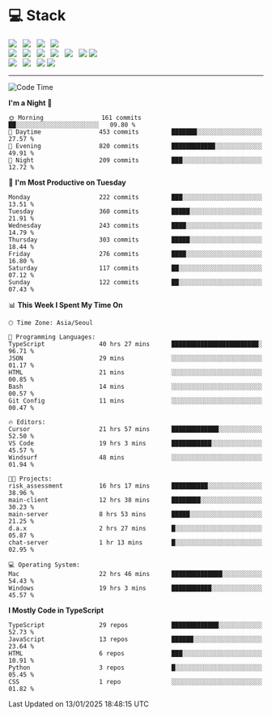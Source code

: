 <h1>💻 Stack</h1>
<div>
 <!-- badge : https://shields.io/ -->
 <!-- icon : https://simpleicons.org/?q=Get -->
 <img src="https://img.shields.io/badge/HTML5-e74c3c?style=flat-square&logo=HTML5&logoColor=white"/> &nbsp 
 <img src="https://img.shields.io/badge/CSS3-0A84FF?style=flat-square&logo=CSS3&logoColor=white"/> &nbsp 
 <img src="https://img.shields.io/badge/JavaScript-FFCD11?style=flat-square&logo=JavaScript&logoColor=white"/> &nbsp 
 <img src="https://img.shields.io/badge/TypeScript-3075C0?style=flat-square&logo=TypeScript&logoColor=white"/>
 <br/>
 <img src="https://img.shields.io/badge/Next-000000?style=flat-square&logo=nextdotjs&logoColor=white"/> &nbsp 
 <img src="https://img.shields.io/badge/React-00BCF6?style=flat-square&logo=React&logoColor=white"/> &nbsp 
 <img src="https://img.shields.io/badge/Redux-764ABC?style=flat-square&logo=Redux&logoColor=white"/> &nbsp
 <img src="https://img.shields.io/badge/Recoil-3578E5?style=flat-square&logo=recoil&logoColor=white"/> &nbsp
 <img src="https://img.shields.io/badge/React-Query-FF4154?style=flat-square&logo=reactquery&logoColor=white"/> &nbsp 
 <img src="https://img.shields.io/badge/styled%2Dcomponents-DB7093?style=flat-square&logo=styled%2Dcomponents&logoColor=white"/>
 <img src="https://img.shields.io/badge/CSS Modules-000000?style=flat-square&logo=CSS Modules&logoColor=white"/> &nbsp 
 <br/>
 <img src="https://img.shields.io/badge/Node-339933?style=flat-square&logo=Node.js&logoColor=white"/> &nbsp 
 <img src="https://img.shields.io/badge/Express-000000?style=flat-square&logo=Express&logoColor=white"/> &nbsp 
 <img src="https://img.shields.io/badge/MongoDB-47A248?style=flat-square&logo=MongoDB&logoColor=white"/>
 <img src="https://img.shields.io/badge/MariaDB-003545?style=flat-square&logo=mariadb&logoColor=white"/>
</div>

<hr>

<!--START_SECTION:waka-->
![Code Time](http://img.shields.io/badge/Code%20Time-1%2C921%20hrs%2045%20mins-blue)

**I'm a Night 🦉** 

```text
🌞 Morning                161 commits         ██░░░░░░░░░░░░░░░░░░░░░░░   09.80 % 
🌆 Daytime                453 commits         ███████░░░░░░░░░░░░░░░░░░   27.57 % 
🌃 Evening                820 commits         ████████████░░░░░░░░░░░░░   49.91 % 
🌙 Night                  209 commits         ███░░░░░░░░░░░░░░░░░░░░░░   12.72 % 
```
📅 **I'm Most Productive on Tuesday** 

```text
Monday                   222 commits         ███░░░░░░░░░░░░░░░░░░░░░░   13.51 % 
Tuesday                  360 commits         █████░░░░░░░░░░░░░░░░░░░░   21.91 % 
Wednesday                243 commits         ████░░░░░░░░░░░░░░░░░░░░░   14.79 % 
Thursday                 303 commits         █████░░░░░░░░░░░░░░░░░░░░   18.44 % 
Friday                   276 commits         ████░░░░░░░░░░░░░░░░░░░░░   16.80 % 
Saturday                 117 commits         ██░░░░░░░░░░░░░░░░░░░░░░░   07.12 % 
Sunday                   122 commits         ██░░░░░░░░░░░░░░░░░░░░░░░   07.43 % 
```


📊 **This Week I Spent My Time On** 

```text
🕑︎ Time Zone: Asia/Seoul

💬 Programming Languages: 
TypeScript               40 hrs 27 mins      ████████████████████████░   96.71 % 
JSON                     29 mins             ░░░░░░░░░░░░░░░░░░░░░░░░░   01.17 % 
HTML                     21 mins             ░░░░░░░░░░░░░░░░░░░░░░░░░   00.85 % 
Bash                     14 mins             ░░░░░░░░░░░░░░░░░░░░░░░░░   00.57 % 
Git Config               11 mins             ░░░░░░░░░░░░░░░░░░░░░░░░░   00.47 % 

🔥 Editors: 
Cursor                   21 hrs 57 mins      █████████████░░░░░░░░░░░░   52.50 % 
VS Code                  19 hrs 3 mins       ███████████░░░░░░░░░░░░░░   45.57 % 
Windsurf                 48 mins             ░░░░░░░░░░░░░░░░░░░░░░░░░   01.94 % 

🐱‍💻 Projects: 
risk_assessment          16 hrs 17 mins      ██████████░░░░░░░░░░░░░░░   38.96 % 
main-client              12 hrs 38 mins      ████████░░░░░░░░░░░░░░░░░   30.23 % 
main-server              8 hrs 53 mins       █████░░░░░░░░░░░░░░░░░░░░   21.25 % 
d.a.x                    2 hrs 27 mins       █░░░░░░░░░░░░░░░░░░░░░░░░   05.87 % 
chat-server              1 hr 13 mins        █░░░░░░░░░░░░░░░░░░░░░░░░   02.95 % 

💻 Operating System: 
Mac                      22 hrs 46 mins      ██████████████░░░░░░░░░░░   54.43 % 
Windows                  19 hrs 3 mins       ███████████░░░░░░░░░░░░░░   45.57 % 
```

**I Mostly Code in TypeScript** 

```text
TypeScript               29 repos            █████████████░░░░░░░░░░░░   52.73 % 
JavaScript               13 repos            ██████░░░░░░░░░░░░░░░░░░░   23.64 % 
HTML                     6 repos             ███░░░░░░░░░░░░░░░░░░░░░░   10.91 % 
Python                   3 repos             █░░░░░░░░░░░░░░░░░░░░░░░░   05.45 % 
CSS                      1 repo              ░░░░░░░░░░░░░░░░░░░░░░░░░   01.82 % 
```




 Last Updated on 13/01/2025 18:48:15 UTC
<!--END_SECTION:waka-->
